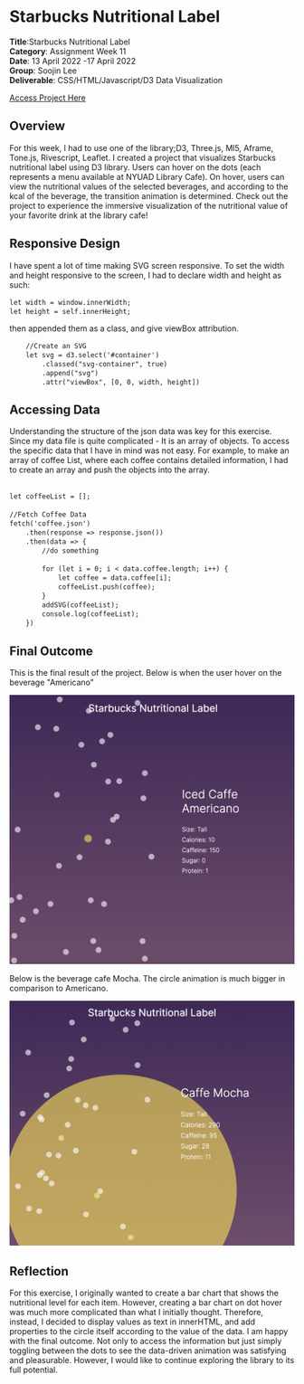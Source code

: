 # Starbucks Nutritional Label

**Title**:Starbucks Nutritional Label <br>
**Category**: Assignment Week 11 <br>
**Date**: 13 April 2022 -17 April 2022 <br>
**Group**: Soojin Lee <br>
**Deliverable**: CSS/HTML/Javascript/D3 Data Visualization <br>

[Access Project Here](https://soojin-lee0819.github.io/connectionsLab/Week11)

## Overview
For this week, I had to use one of the library;D3, Three.js, Ml5, Aframe, Tone.js, Rivescript, Leaflet. I created a project that visualizes Starbucks nutritional label using D3 library. Users can hover on the dots (each represents a menu available at NYUAD Library Cafe). On hover, users can view the nutritional values of the selected beverages, and according to the kcal of the beverage, the transition animation is determined. Check out the project to experience the immersive visualization of the nutritional value of your favorite drink at the library cafe!

## Responsive Design
I have spent a lot of time making SVG screen responsive. To set the width and height responsive to the screen, I had to declare width and height as such:

````
let width = window.innerWidth;
let height = self.innerHeight;
````

then appended them as a class, and give viewBox attribution. 

````
    //Create an SVG
    let svg = d3.select('#container')
        .classed("svg-container", true)
        .append("svg")
        .attr("viewBox", [0, 0, width, height])
````

## Accessing Data

Understanding the structure of the json data was key for this exercise. Since my data file is quite complicated - It is an array of objects. To access the specific data that I have in mind was not easy. For example, to make an array of coffee List, where each coffee contains detailed information, I had to create an array and push the objects into the array. 

````

let coffeeList = [];

//Fetch Coffee Data
fetch('coffee.json')
    .then(response => response.json())
    .then(data => {
        //do something

        for (let i = 0; i < data.coffee.length; i++) {
            let coffee = data.coffee[i];
            coffeeList.push(coffee);
        }
        addSVG(coffeeList);
        console.log(coffeeList);
    })

````

## Final Outcome

This is the final result of the project. Below is when the user hover on the beverage "Americano"

<img src="images/data.1.png" width="600">

Below is the beverage cafe Mocha. The circle animation is much bigger in comparison to Americano. 

<img src="images/data.2.png" width="600">


## Reflection
For this exercise, I originally wanted to create a bar chart that shows the nutritional level for each item. However, creating a bar chart on dot hover was much more complicated than what I initially thought. Therefore, instead, I decided to display values as text in innerHTML, and add properties to the circle itself according to the value of the data. I am happy with the final outcome. Not only to access the information but just simply toggling between the dots to see the data-driven animation was satisfying and pleasurable. However, I would like to continue exploring the library to its full potential. 

